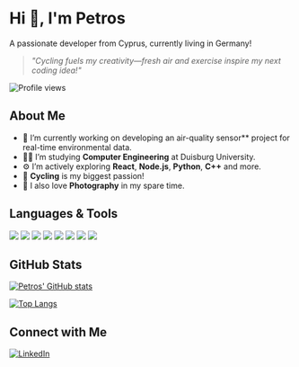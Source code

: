 # Hi 👋, I'm Petros
A passionate developer from Cyprus, currently living in Germany!

> *"Cycling fuels my creativity—fresh air and exercise inspire my next coding idea!"*

<!-- Profile views badge (optional) -->
![Profile views](https://visitor-badge.glitch.me/badge?page_id=PetrosXenofontos)

## About Me
- 🌱 I’m currently working on developing an air-quality sensor** project for real-time environmental data.
- 👨‍💻 I’m studying **Computer Engineering** at Duisburg University.
- ⚙️ I’m actively exploring **React**, **Node.js**, **Python**, **C++** and more.
- 🚴 **Cycling** is my biggest passion!
- 📸 I also love **Photography** in my spare time.

## Languages & Tools
<p>
  <!-- Add or remove any icons to match your skills -->
  <img src="https://img.shields.io/badge/-C-black?style=flat-square&logo=c" />
  <img src="https://img.shields.io/badge/-C++-00599C?style=flat-square&logo=c%2B%2B" />
  <img src="https://img.shields.io/badge/-Python-3776AB?style=flat-square&logo=python" />
  <img src="https://img.shields.io/badge/-JavaScript-F7DF1E?style=flat-square&logo=javascript" />
  <img src="https://img.shields.io/badge/-React-61DAFB?style=flat-square&logo=react" />
  <img src="https://img.shields.io/badge/-Node.js-339933?style=flat-square&logo=node.js" />
  <img src="https://img.shields.io/badge/-Git-F05032?style=flat-square&logo=git" />
  <img src="https://img.shields.io/badge/-Linux-FCC624?style=flat-square&logo=linux" />
</p>

## GitHub Stats
<!-- Example GitHub Stats Card (you can adjust the username) -->
[![Petros' GitHub stats](https://github-readme-stats.vercel.app/api?username=YourUsername&show_icons=true&theme=radical)](https://github.com/anuraghazra/github-readme-stats)

<!-- Example Top Languages Card (you can adjust the username) -->
[![Top Langs](https://github-readme-stats.vercel.app/api/top-langs/?username=YourUsername&layout=compact&theme=radical)](https://github.com/anuraghazra/github-readme-stats)

## Connect with Me
[![LinkedIn]([https://img.shields.io/badge/-LinkedIn-0077B5?style=flat-square&logo=linkedin)](https://www.linkedin.com/](https://www.linkedin.com/in/petros-xenofontos-720824198/))
